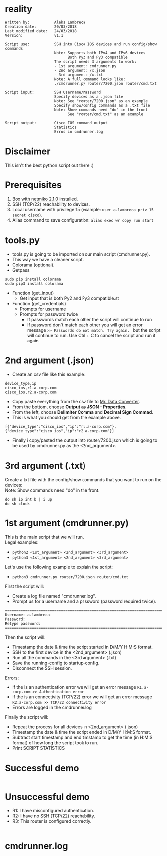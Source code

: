# reality

```
Written by:           Aleks Lambreca
Creation date:        20/03/2018
Last modified date:   24/03/2018
Version:              v1.1

Script use:           SSH into Cisco IOS devices and run config/show commands
                      Note: Supports both IPv4 and IPv6 devices
                            Both Py2 and Py3 compatible
                      The script needs 3 arguments to work:
                      - 1st argument: cmdrunner.py
                      - 2nd argument: /x.json
                      - 3rd argument: /x.txt
                      Note: A full command looks like:
                      ./cmdrunner.py router/7200.json router/cmd.txt

Script input:         SSH Username/Password
                      Specify devices as a .json file
                      Note: See "router/7200.json" as an example
                      Specify show/config commands as a .txt file
                      Note: Show commands need "do" in the front
                            See "router/cmd.txt" as an example

Script output:        Cisco IOS command output
                      Statistics
                      Erros in cmdrunner.log
```

# Disclaimer

This isn't the best python script out there :)  

# Prerequisites

1. Box with [netmiko 2.1.0](https://github.com/ktbyers/netmiko) installed.  
2. SSH (TCP/22) reachability to devices.    
3. Local username with privilege 15 (example: `user a.lambreca priv 15 secret cisco`).
4. Alias command to save configuration: `alias exec wr copy run start`

# tools.py

- tools.py is going to be imported on our main script (cmdrunner.py). 
- This way we have a cleaner script.  
- Colorama (optional).  
- Getpass  

```Cython
sudo pip install colorama
sudo pip3 install colorama
```

- Function (get_input)
    - Get input that is both Py2 and Py3 compatible.st
- Function (get_credentials) 
    - Prompts for username
    - Prompts for password twice
        - If passwords match each other the script will continue to run
        - If password don't match each other you will get an error message `>> Passwords do not match. Try again. ` but the script will continue to run. Use Ctrl + C to cancel the script and run it again.
        
# 2nd argument (.json)

- Create an csv file like this example:  

```CSV
device_type,ip
cisco_ios,r1.a-corp.com
cisco_ios,r2.a-corp.com
```

- Copy paste everything from the csv file to [Mr. Data Converter](https://shancarter.github.io/mr-data-converter/#).  
- From the bottom, choose **Output as JSON - Properties**.  
- From the left, choose **Delimiter Comma** and **Decimal Sign Commad**.  
- This is what you should get from the example above.  

```
[{"device_type":"cisco_ios","ip":"r1.a-corp.com"},
{"device_type":"cisco_ios","ip":"r2.a-corp.com"}]
```

- Finally i copy/pasted the output into router/7200.json which is going to be used by cmdrunner.py as the <2nd_argument>.   

# 3rd argument (.txt)

Create a txt file with the config/show commands that you want to run on the devices:    
Note: Show commands need "do" in the front.

```
do sh ip int b | i up
do sh clock
```

# 1st argument (cmdrunner.py)

This is the main script that we will run.   
Legal examples:   
- `python2 <1st_argument> <2nd_argument> <3rd_argument>`
- `python3 <1st_argument> <2nd_argument> <3rd_argument>`

Let's use the following example to explain the script:    
- `python3 cmdrunner.py router/7200.json router/cmd.txt`

First the script will:     
- Create a log file named "cmdrunner.log".
- Prompt us for a username and a password (password required twice).

```
===============================================================================
Username: a.lambreca
Password: 
Retype password: 
===============================================================================
```
  
Then the script will:    
- Timestamp the date & time the script started in D/M/Y H:M:S format.
- SSH to the first device in the <2nd_argument> (.json)    
- Run all the commands in the <3rd argument> (.txt) 
- Save the running-config to startup-config.  
- Disconnect the SSH session.  

Errors:
- If the is an authentication error we will get an error message `R1.a-corp.com >> Authentication error`
- If the is an connectivity (TCP/22) error we will get an error message `R2.a-corp.com >> TCP/22 connectivity error`
- Errors are logged in the cmdrunner.log

Finally the script will:
- Repeat the process for all devices in <2nd_argument> (.json) 
- Timestamp the date & time the script ended in D/M/Y H:M:S format.
- Subtract start timestamp and end timstamp to get the time (in H:M:S format) of how long the script took to run.
- Print SCRIPT STATISTICS

# Successful demo

```Cython

```

# Unsuccessful demo

- R1: I have misconfigured authentication.
- R2: I have no SSH (TCP/22) reachability.
- R3: This router is configured correctly.

```Cython

```

# cmdrunner.log

```

```
